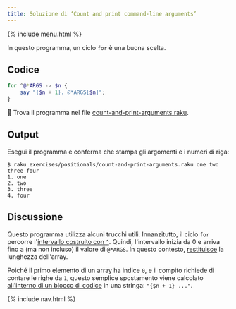 ```yaml
---
title: Soluzione di ‘Count and print command-line arguments’
---
```


{% include menu.html %}

In questo programma, un ciclo `for` è una buona scelta.

## Codice

```raku
for ^@*ARGS -> $n {
    say "{$n + 1}. @*ARGS[$n]";
}
```

🦋 Trova il programma nel file [count-and-print-arguments.raku](https://github.com/ash/raku-course/blob/master/exercises/positionals/count-and-print-arguments.raku).

## Output

Esegui il programma e conferma che stampa gli argomenti e i numeri di riga:

```console
$ raku exercises/positionals/count-and-print-arguments.raku one two three four
1. one
2. two
3. three
4. four
```

## Discussione

Questo programma utilizza alcuni trucchi utili. Innanzitutto, il ciclo `for` percorre l'[intervallo costruito con `^`](/it/essentials/ranges/excluding-endpoints). Quindi, l'intervallo inizia da 0 e arriva fino a (ma non incluso) il valore di `@*ARGS`. In questo contesto, [restituisce](/it/essentials/positionals/arrays#size) la lunghezza dell'array.

Poiché il primo elemento di un array ha indice `0`, e il compito richiede di contare le righe da `1`, questo semplice spostamento viene calcolato [all'interno di un blocco di codice](/it/essentials/strings/code-interpolation) in una stringa: `"{$n + 1} ..."`.

{% include nav.html %}